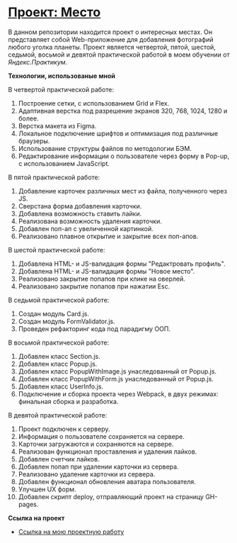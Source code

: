 # [Проект: Место](https://mkozhevnikov2323.github.io/mesto/index.html)

В данном репозитории находится проект о интересных местах.
Он представляет собой Web-приложение для добавления фотографий любого уголка планеты. Проект является четвертой, пятой, шестой, седьмой, восьмой и девятой практической работой в моем обучении от *Яндекс.Практикум*.

**Технологии, использованые мной**

В четвертой практической работе:
1. Построение сетки, с использованием Grid и Flex.
2. Адаптивная верстка под разрешение экранов 320, 768, 1024, 1280 и более.
3. Верстка макета из Figma.
4. Локальное подключение шрифтов и оптимизация под различные браузеры.
5. Использование структуры файлов по методологии БЭМ.
6. Редактирование информации о пользователе через форму в Pop-up, с использованием JavaScript.

В пятой практической работе:
1. Добавление карточек различных мест из файла, полученного через JS.
2. Сверстана форма добавления карточки.
3. Добавлена возможность ставить лайки.
4. Реализована возможность удаления карточки.
5. Добавлен поп-ап с увеличенной картинкой.
6. Реализовано плавное открытие и закрытие всех поп-апов.

В шестой практической работе:
1. Добавлена HTML- и JS-валидация формы "Редактровать профиль".
2. Добавлена HTML- и JS-валидация формы "Новое место".
3. Реализовано закрытие попапов при клике на оверлей.
4. Реализовано закрытие попапов при нажатии Esc.

В седьмой практической работе:
1. Создан модуль Card.js.
2. Создан модуль FormValidator.js.
3. Проведен рефакторинг кода под парадигму ООП.

В восьмой практической работе:
1. Добавлен класс Section.js.
2. Добавлен класс Popup.js.
3. Добавлен класс PopupWithImage.js унаследованный от Popup.js.
4. Добавлен класс PopupWithForm.js унаследованный от Popup.js.
5. Добавлен класс UserInfo.js.
6. Подключение и сборка проекта через Webpack, в двух режимах: финальная сборка и разработка.

В девятой практической работе:
1. Проект подключен к серверу.
2. Информация о пользователе сохраняется на сервере.
3. Карточки загружаются и сохраняются на сервере.
4. Реализован функционал проставления и удаления лайков.
5. Добавлен счетчик лайков.
6. Добавлен попап при удалении карточки из сервера.
7. Реализовано удаление карточки из сервера.
8. Добавлен функционал обновления аватара пользователя.
9. Улучшен UX форм.
10. Добавлен скрипт deploy, отправляющий проект на страницу GH-pages.

**Ссылка на проект**

* [Ссылка на мою проектную работу](https://mkozhevnikov2323.github.io/mesto/index.html)
